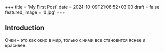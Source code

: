 +++
title = 'My First Post'
date = 2024-10-09T21:06:52+03:00
draft = false
featured_image = 'd.jpg'
+++
## Introduction

Очки – это как окно в мир, только с ними все становится яснее и красивее.